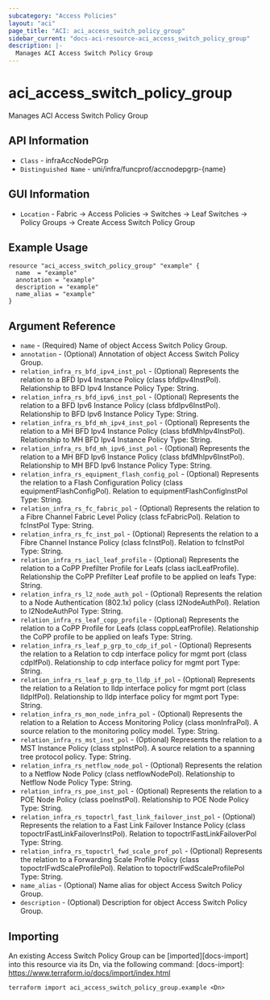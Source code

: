 ```yaml
---
subcategory: "Access Policies"
layout: "aci"
page_title: "ACI: aci_access_switch_policy_group"
sidebar_current: "docs-aci-resource-aci_access_switch_policy_group"
description: |-
  Manages ACI Access Switch Policy Group
---
```


# aci_access_switch_policy_group #

Manages ACI Access Switch Policy Group

## API Information ##

* `Class` - infraAccNodePGrp
* `Distinguished Name` - uni/infra/funcprof/accnodepgrp-{name}

## GUI Information ##

* `Location` - Fabric -> Access Policies -> Switches -> Leaf Switches -> Policy Groups -> Create Access Switch Policy Group


## Example Usage ##

```hcl
resource "aci_access_switch_policy_group" "example" {
  name  = "example"
  annotation = "example"
  description = "example"
  name_alias = "example"
}
```

## Argument Reference ##


* `name` - (Required) Name of object Access Switch Policy Group.
* `annotation` - (Optional) Annotation of object Access Switch Policy Group.
* `relation_infra_rs_bfd_ipv4_inst_pol` - (Optional) Represents the relation to a BFD Ipv4 Instance Policy (class bfdIpv4InstPol). Relationship to BFD Ipv4 Instance Policy Type: String.
* `relation_infra_rs_bfd_ipv6_inst_pol` - (Optional) Represents the relation to a BFD Ipv6 Instance Policy (class bfdIpv6InstPol). Relationship to BFD Ipv6 Instance Policy Type: String.
* `relation_infra_rs_bfd_mh_ipv4_inst_pol` - (Optional) Represents the relation to a MH BFD Ipv4 Instance Policy (class bfdMhIpv4InstPol). Relationship to MH BFD Ipv4 Instance Policy Type: String.
* `relation_infra_rs_bfd_mh_ipv6_inst_pol` - (Optional) Represents the relation to a MH BFD Ipv6 Instance Policy (class bfdMhIpv6InstPol). Relationship to MH BFD Ipv6 Instance Policy Type: String.
* `relation_infra_rs_equipment_flash_config_pol` - (Optional) Represents the relation to a Flash Configuration Policy (class equipmentFlashConfigPol). Relation to equipmentFlashConfigInstPol Type: String.
* `relation_infra_rs_fc_fabric_pol` - (Optional) Represents the relation to a Fibre Channel Fabric Level Policy (class fcFabricPol). Relation to fcInstPol Type: String.
* `relation_infra_rs_fc_inst_pol` - (Optional) Represents the relation to a Fibre Channel Instance Policy (class fcInstPol). Relation to fcInstPol Type: String.
* `relation_infra_rs_iacl_leaf_profile` - (Optional) Represents the relation to a CoPP Prefilter Profile for Leafs (class iaclLeafProfile). Relationship the CoPP Prefilter Leaf profile to be applied on leafs Type: String.
* `relation_infra_rs_l2_node_auth_pol` - (Optional) Represents the relation to a Node Authentication (802.1x) policy (class l2NodeAuthPol). Relation to l2NodeAuthPol Type: String.
* `relation_infra_rs_leaf_copp_profile` - (Optional) Represents the relation to a CoPP Profile for Leafs (class coppLeafProfile). Relationship the CoPP profile to be applied on leafs Type: String.
* `relation_infra_rs_leaf_p_grp_to_cdp_if_pol` - (Optional) Represents the relation to a Relation to cdp interface policy for mgmt port (class cdpIfPol). Relationship to cdp interface policy for mgmt port Type: String.
* `relation_infra_rs_leaf_p_grp_to_lldp_if_pol` - (Optional) Represents the relation to a Relation to lldp interface policy for mgmt port (class lldpIfPol). Relationship to lldp interface policy for mgmt port Type: String.
* `relation_infra_rs_mon_node_infra_pol` - (Optional) Represents the relation to a Relation to Access Monitoring Policy (class monInfraPol). A source relation to the monitoring policy model. Type: String.
* `relation_infra_rs_mst_inst_pol` - (Optional) Represents the relation to a MST Instance Policy (class stpInstPol). A source relation to a spanning tree protocol policy. Type: String.
* `relation_infra_rs_netflow_node_pol` - (Optional) Represents the relation to a Netflow Node Policy (class netflowNodePol). Relationship to Netflow Node Policy Type: String.
* `relation_infra_rs_poe_inst_pol` - (Optional) Represents the relation to a POE Node Policy (class poeInstPol). Relationship to POE Node Policy Type: String.
* `relation_infra_rs_topoctrl_fast_link_failover_inst_pol` - (Optional) Represents the relation to a Fast Link Failover Instance Policy (class topoctrlFastLinkFailoverInstPol). Relation to topoctrlFastLinkFailoverPol Type: String.
* `relation_infra_rs_topoctrl_fwd_scale_prof_pol` - (Optional) Represents the relation to a Forwarding Scale Profile Policy (class topoctrlFwdScaleProfilePol). Relation to topoctrlFwdScaleProfilePol Type: String.
* `name_alias` - (Optional) Name alias for object Access Switch Policy Group. 
* `description` - (Optional) Description for object Access Switch Policy Group.


## Importing ##

An existing Access Switch Policy Group can be [imported][docs-import] into this resource via its Dn, via the following command:
[docs-import]: https://www.terraform.io/docs/import/index.html


```
terraform import aci_access_switch_policy_group.example <Dn>
```